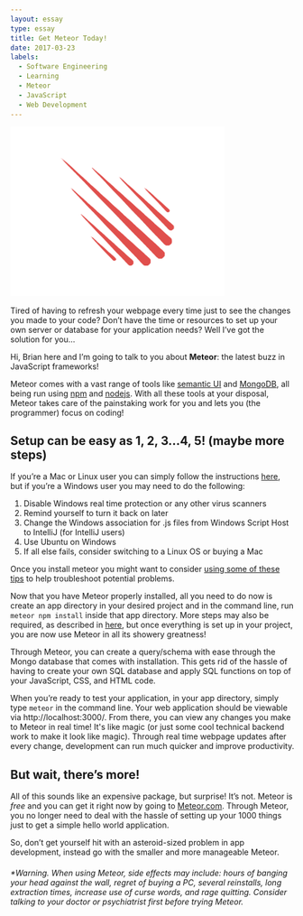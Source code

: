 ```yaml
---
layout: essay
type: essay
title: Get Meteor Today!
date: 2017-03-23
labels:
  - Software Engineering
  - Learning
  - Meteor
  - JavaScript
  - Web Development
---
```

<img class="ui medium centered image" src="../images/meteor.png">

Tired of having to refresh your webpage every time just to see the changes you made to your code? Don’t have the time or resources to set up your own server or database for your application needs? Well I’ve got the solution for you…

Hi, Brian here and I’m going to talk to you about **Meteor**: the latest buzz in JavaScript frameworks! 

Meteor comes with a vast range of tools like [semantic UI](https://semantic-ui.com/) and [MongoDB](https://docs.mongodb.com/), all being run using [npm](https://www.npmjs.com/) and [nodejs](https://nodejs.org/en/). With all these tools at your disposal, Meteor takes care of the painstaking work for you and lets you (the programmer) focus on coding!

## Setup can be easy as 1, 2, 3...4, 5! (maybe more steps)
If you’re a Mac or Linux user you can simply follow the instructions [here](http://meteortips.com/first-meteor-tutorial/getting-started/), but if you’re a Windows user you may need to do the following:
1.	Disable Windows real time protection or any other virus scanners 
2.	Remind yourself to turn it back on later
3.	Change the Windows association for .js files from Windows Script Host to IntelliJ (for IntelliJ users)
4.	Use Ubuntu on Windows
5.	If all else fails, consider switching to a Linux OS or buying a Mac

Once you install meteor you might want to consider [using some of these tips](http://courses.ics.hawaii.edu/ics314s17/morea/meteor-2/reading-meteor-tips.html) to help troubleshoot potential problems.

Now that you have Meteor properly installed, all you need to do now is create an app directory in your desired project and in the command line, run `meteor npm install` inside that app directory. More steps may also be required, as described in [here](http://courses.ics.hawaii.edu/ics314s17/morea/meteor-2/reading-meteor-tips.html), but once everything is set up in your project, you are now use Meteor in all its showery greatness!

Through Meteor, you can create a query/schema with ease through the Mongo database that comes with installation. This gets rid of the hassle of having to create your own SQL database and apply SQL functions on top of your JavaScript, CSS, and HTML code.

When you’re ready to test your application, in your app directory, simply type `meteor` in the command line. Your web application should be viewable via http://localhost:3000/. From there, you can view any changes you make to Meteor in real time! It's like magic (or just some cool technical backend work to make it look like magic). Through real time webpage updates after every change, development can run much quicker and improve productivity.

## But wait, there’s more!
All of this sounds like an expensive package, but surprise! It’s not. Meteor is *free* and you can get it right now by going to [Meteor.com](https://www.meteor.com/). 
Through Meteor, you no longer need to deal with the hassle of setting up your 1000 things just to get a simple hello world application.

So, don’t get yourself hit with an asteroid-sized problem in app development, instead go with the smaller and more manageable Meteor.

###### *Warning. When using Meteor, side effects may include: hours of banging your head against the wall, regret of buying a PC, several reinstalls, long extraction times, increase use of curse words, and rage quitting. Consider talking to your doctor or psychiatrist first before trying Meteor.
